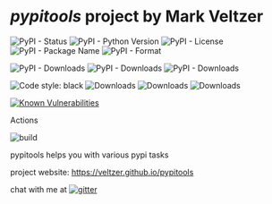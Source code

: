 
# *pypitools* project by Mark Veltzer

![PyPI - Status](https://img.shields.io/pypi/status/pypitools)
![PyPI - Python Version](https://img.shields.io/pypi/pyversions/pypitools)
![PyPI - License](https://img.shields.io/pypi/l/pypitools)
![PyPI - Package Name](https://img.shields.io/pypi/v/pypitools)
![PyPI - Format](https://img.shields.io/pypi/format/pypitools)

![PyPI - Downloads](https://img.shields.io/pypi/dd/pypitools)
![PyPI - Downloads](https://img.shields.io/pypi/dw/pypitools)
![PyPI - Downloads](https://img.shields.io/pypi/dm/pypitools)

![Code style: black](https://img.shields.io/badge/code%20style-black-000000.svg)
![Downloads](https://pepy.tech/badge/pypitools)
![Downloads](https://pepy.tech/badge/pypitools/month)
![Downloads](https://pepy.tech/badge/pypitools/week)

[![Known Vulnerabilities](https://snyk.io/test/github/veltzer/pypitools/badge.svg?targetFile=requirements.txt)](https://snyk.io/test/github/veltzer/pypitools?targetFile=requirements.txt)


Actions

![build](https://github.com/veltzer/pypitools/workflows/build/badge.svg)

pypitools helps you with various pypi tasks

project website: https://veltzer.github.io/pypitools

chat with me at [![gitter](https://badges.gitter.im/Join%20Chat.svg)](https://gitter.im/veltzer/mark.veltzer)


